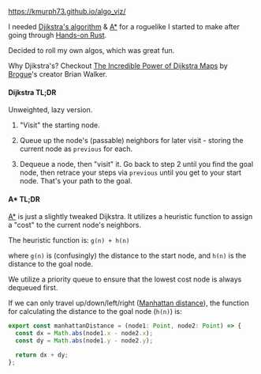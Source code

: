 https://kmurph73.github.io/algo_viz/

I needed [Djikstra's algorithm](https://en.wikipedia.org/wiki/Dijkstra%27s_algorithm) & [A\*](https://en.wikipedia.org/wiki/A*_search_algorithm) for a roguelike I started to make after going through [Hands-on Rust](https://pragprog.com/titles/hwrust/hands-on-rust/).

Decided to roll my own algos, which was great fun.

Why Djikstra's?  Checkout [The Incredible Power of Dijkstra Maps](http://www.roguebasin.com/index.php/The_Incredible_Power_of_Dijkstra_Maps) by [Brogue](<https://en.wikipedia.org/wiki/Brogue_(video_game)>)'s creator Brian Walker.

#### Dijkstra TL;DR

Unweighted, lazy version.

1. "Visit" the starting node.

2. Queue up the node's (passable) neighbors for later visit - storing the current node as `previous` for each.

3. Dequeue a node, then "visit" it. Go back to step 2 until you find the goal node, then retrace your steps via `previous` until you get to your start node. That's your path to the goal.

#### A\* TL;DR

[A\*](https://en.wikipedia.org/wiki/A*_search_algorithm) is just a slightly tweaked Dijkstra. It utilizes a heuristic function to assign a "cost" to the current node's neighbors.

The heuristic function is: `g(n) + h(n)`

where `g(n)` is (confusingly) the distance to the start node, and `h(n)` is the distance to the goal node.

We utilize a priority queue to ensure that the lowest cost node is always dequeued first.

If we can only travel up/down/left/right ([Manhattan distance](https://en.wikipedia.org/wiki/Taxicab_geometry)), the function for calculating the distance to the goal node (`h(n)`) is:

```TypeScript
export const manhattanDistance = (node1: Point, node2: Point) => {
  const dx = Math.abs(node1.x - node2.x);
  const dy = Math.abs(node1.y - node2.y);

  return dx + dy;
};
```
